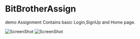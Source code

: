 # BitBrotherAssign
demo Assignment
Contains basic Login,SignUp and Home page.

![ScreenShot](https://github.com/kundan-786/BitBrotherAssign/ss0.png?raw=true)
![ScreenShot](https://github.com/kundan-786/BitBrotherAssign/ss.jpeg?raw=true)

